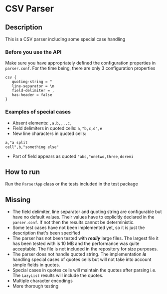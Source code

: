 # CSV Parser
## Description
This is a CSV parser including some special case handling
### Before you use the API
Make sure you have appropriately defined the configuration properties in `parser.conf`. For the time being, there are
only 3 configuration properties
```
csv {
   quoting-string = "
   line-separator = \n
   field-delimiter = ,
   has-header = false
}
```
### Examples of special cases
- Absent elements: `,a,b,,,,c,`
- Field delimiters in quoted cells: `a,"b,c,d",e`
- New line characters in quoted cells: 
```csv
a,"a split
cell",b,"something else"
```
- Part of field appears as quoted `"abc,"onetwo,three,doremi` 

## How to run
Run the `ParserApp` class or the tests included in the test package

## Missing
- The field delimiter, line separator and quoting string are configurable but have no default values.
Their values have to explicitly declared in the `parser.conf`. If not then the results cannot be deterministic. 
- Some test cases have not been implemented yet, so it is just the description that's been specified
- The parser has not been tested with ***really*** large files. The largest file it has been tested with is 10 MB 
and the performance was quite acceptable. The file is not included in the repository for size purposes.
- The parser does not handle quoted string. The implementation ***is*** handling special cases of quotes cells but will
 not take into account simple fields in quotes.
 - Special cases in quotes cells will maintain the quotes after parsing i.e. The `LazyList` results will include
 the quotes. 
- Multiple character encodings
- More thorough testing